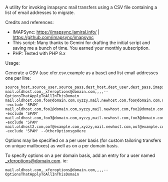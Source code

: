 A utility for invoking imapsync mail transfers using a CSV file containing a
list of email addresses to migrate.

Credits and references:

 * IMAPSync: https://imapsync.lamiral.info/ | https://github.com/imapsync/imapsync
 * This script: Many thanks to Gemini for drafting the initial script and saving me a bunch of time.  You earned your monthly subscription.
 * PHP:  Tested with PHP 8.x

Usage:

Generate a CSV (use xfer.csv.example as a base) and list email addresses one
per line:

```
source_host,source_user,source_pass,dest_host,dest_user,dest_pass,imapsync_options
mail.oldhost.com,_xferoptions@domain.com,,,,--OptionsThatApplyToAllInThisDomain
mail.oldhost.com,foo@domain.com,xyzzy,mail.newhost.com,foo@domain.com,newpassword,--exclude 'SPAM'
mail.oldhost.com,foo2@domain.com,xyzzy,mail.newhost.com,foo2@domain.com,newpassword,--exclude 'SPAM'
mail.oldhost.com,foo3@domain.com,xyzzy,mail.newhost.com,foo3@domain.com,newpassword,--exclude 'SPAM'
mail.oldhost2.com,oof@example.com,xyzzy,mail.newhost.com,oof@example.com,newpassword1233,--exclude 'SPAM' --OtherOptionsgoHere
```


Options may be specified on a per user basis (for custom tailoring transfers
on unique mailboxes) as well as on a per domain basis.  

To specify options on a per domain basis, add an entry for a user named
_xferoptions@domain.com.   ie:

```
mail.oldhost.com,_xferoptions@domain.com,,,,--OptionsThatApplyToAllInThisDomain
```
